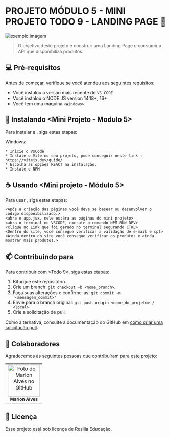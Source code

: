 # PROJETO MÓDULO 5 - MINI PROJETO TODO 9 - LANDING PAGE 📄

<img src="https://media.discordapp.net/attachments/1013933622576828507/1017202825043914872/unknown.png?width=1010&height=473" alt="exemplo imagem">

> O objetivo deste projeto é construir uma Landing Page e consumir a API que disponibiliza produtos. 

## 💻 Pré-requisitos

Antes de começar, verifique se você atendeu aos seguintes requisitos:

* Você instalou a versão mais recente do `VS CODE`
* Você instalou o NODE.JS version 14.18+, 16+
* Você tem uma máquina `<Windows>`.

## 📄 Instalando <Mini Projeto - Modulo 5>

Para instalar a <Mini Projeto>, siga estas etapas:

Windows:
```
* Inicie o VsCode
* Instale o Vite no seu projeto, pode conseguir neste link : https://vitejs.dev/guide/
* Escolha as opções REACT na instalação. 
* Instale o NPM 
```

## ☕ Usando <Mini projeto - Módulo 5>

Para usar <Mini Projeto>, siga estas etapas:

```
<Após a criação das páginas você deve se basear ou desenvolver o código disponibilizado.>
<abra o app.jsx, nele estára as páginas do mini projeto>
<abra o terminal no VSCODE, execute o comando NPM RUN DEV>
<clique no Link que foi gerado no terminal segurando CTRL>
<Dentro do site, você consegue verificar a validação de e-mail e cpf>
<Ainda dentro do site você consegue verificar os produtos e ainda mostrar mais produtos.>
```

## 📫 Contribuindo para <Mini projeto>

Para contribuir com <Todo 9>, siga estas etapas:

1. Bifurque este repositório.
2. Crie um branch: `git checkout -b <nome_branch>`.
3. Faça suas alterações e confirme-as: `git commit -m '<mensagem_commit>'`
4. Envie para o branch original: `git push origin <nome_do_projeto> / <local>`
5. Crie a solicitação de pull.

Como alternativa, consulte a documentação do GitHub em [como criar uma solicitação pull](https://help.github.com/en/github/collaborating-with-issues-and-pull-requests/creating-a-pull-request).

## 🤝 Colaboradores

Agradecemos às seguintes pessoas que contribuíram para este projeto:

<table>
  <tr>
    <td align="center">
      <a href="#">
        <img src="https://cdn.discordapp.com/attachments/999712721941581977/1003868547711254528/86992904.jpg" width="100px;" alt="Foto do Marlon Alves no GitHub"/><br>
        <sub>
          <b>Marlon Alves</b>
        </sub>
      </a>
    </td>
</table>

## 📝 Licença

Esse projeto está sob licença de Resilia Educação. 